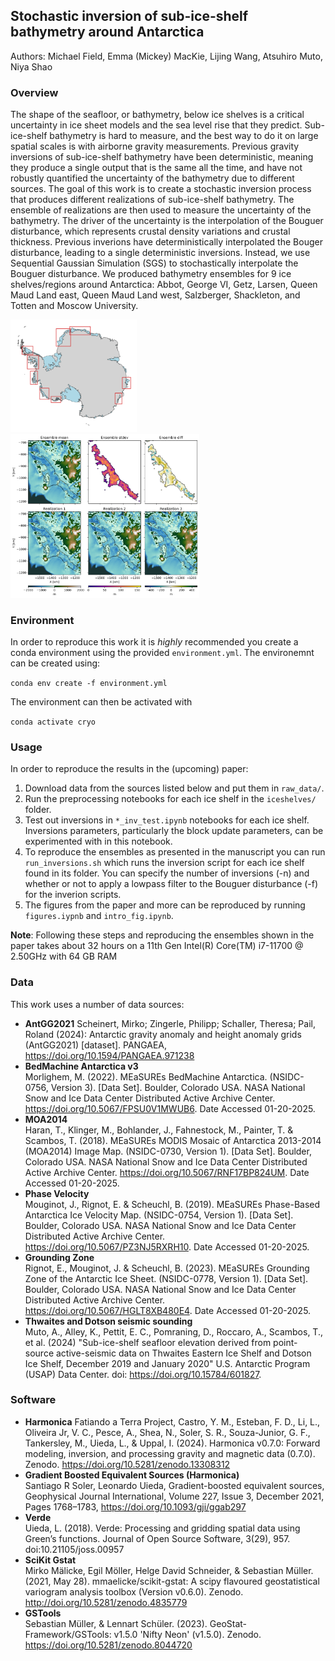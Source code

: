 ## Stochastic inversion of sub-ice-shelf bathymetry around Antarctica

Authors: Michael Field, Emma (Mickey) MacKie, Lijing Wang, Atsuhiro Muto, Niya Shao

### Overview

The shape of the seafloor, or bathymetry, below ice shelves is a critical uncertainty in ice sheet models and the sea level rise that they predict. Sub-ice-shelf bathymetry is hard to measure, and the best way to do it on large spatial scales is with airborne gravity measurements. Previous gravity inversions of sub-ice-shelf bathymetry have been deterministic, meaning they produce a single output that is the same all the time, and have not robustly quantified the uncertainty of the bathymetry due to different sources. The goal of this work is to create a stochastic inversion process that produces different realizations of sub-ice-shelf bathymetry. The ensemble of realizations are then used to measure the uncertainty of the bathymetry. The driver of the uncertainty is the interpolation of the Bouguer disturbance, which represents crustal density variations and crustal thickness. Previous inverions have deterministically interpolated the Bouger disturbance, leading to a single deterministic inversions. Instead, we use Sequential Gaussian Simulation (SGS) to stochastically interpolate the Bouguer disturbance. We produced bathymetry ensembles for 9 ice shelves/regions around Antarctica: Abbot, George VI, Getz, Larsen, Queen Maud Land east, Queen Maud Land west, Salzberger, Shackleton, and Totten and Moscow University. 

<p float="left">
	<img src="./figures/png/inversion_domains.png" width="40%"/>
	<img src="./figures/png/getz_combo.png" width="60%"/>
</p>

### Environment

In order to reproduce this work it is *highly* recommended you create a conda environment using the provided `environment.yml`. The environemnt can be created using:

`conda env create -f environment.yml`

The environment can then be activated with

`conda activate cryo`

### Usage

In order to reproduce the results in the (upcoming) paper:

1. Download data from the sources listed below and put them in `raw_data/`.
2. Run the preprocessing notebooks for each ice shelf in the `iceshelves/` folder.
3. Test out inversions in `*_inv_test.ipynb` notebooks for each ice shelf. Inversions parameters, particularly the block update parameters, can be experimented with in this notebook.
4. To reproduce the ensembles as presented in the manuscript you can run `run_inversions.sh` which runs the inversion script for each ice shelf found in its folder. You can specify the number of inversions (-n) and whether or not to apply a lowpass filter to the Bouguer disturbance (-f) for the inverion scripts.
6. The figures from the paper and more can be reproduced by running `figures.iypnb` and `intro_fig.ipynb`.

**Note**: Following these steps and reproducing the ensembles shown in the paper takes about 32 hours on a 11th Gen Intel(R) Core(TM) i7-11700 @ 2.50GHz with 64 GB RAM

### Data

This work uses a number of data sources:
* **AntGG2021**
  Scheinert, Mirko; Zingerle, Philipp; Schaller, Theresa; Pail, Roland (2024): Antarctic gravity anomaly and height anomaly grids (AntGG2021) [dataset]. PANGAEA, https://doi.org/10.1594/PANGAEA.971238
* **BedMachine Antarctica v3**  
  Morlighem, M. (2022). MEaSUREs BedMachine Antarctica. (NSIDC-0756, Version 3). [Data Set]. Boulder, Colorado USA. NASA National Snow and Ice Data Center Distributed Active Archive Center. https://doi.org/10.5067/FPSU0V1MWUB6. Date Accessed 01-20-2025.
* **MOA2014**  
  Haran, T., Klinger, M., Bohlander, J., Fahnestock, M., Painter, T. & Scambos, T. (2018). MEaSUREs MODIS Mosaic of Antarctica 2013-2014 (MOA2014) Image Map. (NSIDC-0730, Version 1). [Data Set]. Boulder, Colorado USA. NASA National Snow and Ice Data Center Distributed Active Archive Center. https://doi.org/10.5067/RNF17BP824UM. Date Accessed 01-20-2025.
* **Phase Velocity**  
  Mouginot, J., Rignot, E. & Scheuchl, B. (2019). MEaSUREs Phase-Based Antarctica Ice Velocity Map. (NSIDC-0754, Version 1). [Data Set]. Boulder, Colorado USA. NASA National Snow and Ice Data Center Distributed Active Archive Center. https://doi.org/10.5067/PZ3NJ5RXRH10. Date Accessed 01-20-2025.
* **Grounding Zone**  
  Rignot, E., Mouginot, J. & Scheuchl, B. (2023). MEaSUREs Grounding Zone of the Antarctic Ice Sheet. (NSIDC-0778, Version 1). [Data Set]. Boulder, Colorado USA. NASA National Snow and Ice Data Center Distributed Active Archive Center. https://doi.org/10.5067/HGLT8XB480E4. Date Accessed 01-20-2025.
* **Thwaites and Dotson seismic sounding**  
  Muto, A., Alley, K., Pettit, E. C., Pomraning, D., Roccaro, A., Scambos, T., et al. (2024) "Sub-ice-shelf seafloor elevation derived from point-source active-seismic data on Thwaites Eastern Ice Shelf and Dotson Ice Shelf, December 2019 and January 2020" U.S. Antarctic Program (USAP) Data Center. doi: https://doi.org/10.15784/601827.

### Software

* **Harmonica**
  Fatiando a Terra Project, Castro, Y. M., Esteban, F. D., Li, L., Oliveira Jr, V. C., Pesce, A., Shea, N., Soler, S. R., Souza-Junior, G. F., Tankersley, M., Uieda, L., & Uppal, I. (2024). Harmonica v0.7.0: Forward modeling, inversion, and processing gravity and magnetic data (0.7.0). Zenodo. https://doi.org/10.5281/zenodo.13308312
* **Gradient Boosted Equivalent Sources (Harmonica)**  
  Santiago R Soler, Leonardo Uieda, Gradient-boosted equivalent sources, Geophysical Journal International, Volume 227, Issue 3, December 2021, Pages 1768–1783, https://doi.org/10.1093/gji/ggab297
* **Verde**  
  Uieda, L. (2018). Verde: Processing and gridding spatial data using Green’s functions. Journal of Open Source Software, 3(29), 957. doi:10.21105/joss.00957
* **SciKit Gstat**  
  Mirko Mälicke, Egil Möller, Helge David Schneider, & Sebastian Müller. (2021, May 28). mmaelicke/scikit-gstat: A scipy flavoured geostatistical variogram analysis toolbox (Version v0.6.0). Zenodo. http://doi.org/10.5281/zenodo.4835779
* **GSTools**  
  Sebastian Müller, & Lennart Schüler. (2023). GeoStat-Framework/GSTools: v1.5.0 'Nifty Neon' (v1.5.0). Zenodo. https://doi.org/10.5281/zenodo.8044720

